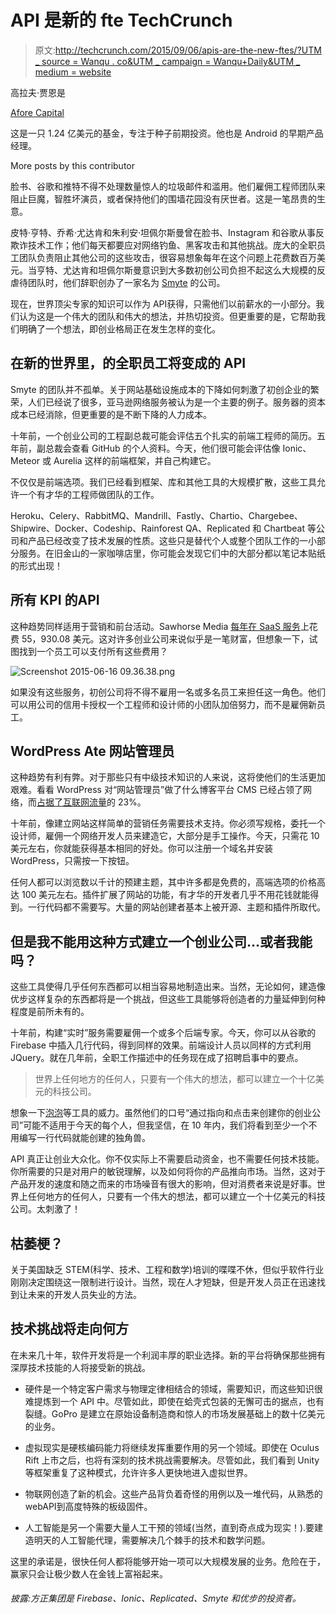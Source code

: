 # API 是新的 fte TechCrunch

> 原文:[http://techcrunch.com/2015/09/06/apis-are-the-new-ftes/?UTM _ source = Wanqu . co&UTM _ campaign = Wanqu+Daily&UTM _ medium = website](http://techcrunch.com/2015/09/06/apis-are-the-new-ftes/?utm_source=wanqu.co&utm_campaign=Wanqu+Daily&utm_medium=website)

高拉夫·贾恩是

[Afore Capital](https://afore.vc/)

这是一只 1.24 亿美元的基金，专注于种子前期投资。他也是 Android 的早期产品经理。

More posts by this contributor

脸书、谷歌和推特不得不处理数量惊人的垃圾邮件和滥用。他们雇佣工程师团队来阻止巨魔，智胜坏演员，或者保持他们的围墙花园没有厌世者。这是一笔昂贵的生意。

皮特·亨特、乔希·尤达肯和朱利安·坦佩尔斯曼曾在脸书、Instagram 和谷歌从事反欺诈技术工作；他们每天都要应对网络钓鱼、黑客攻击和其他挑战。庞大的全职员工团队负责阻止其他公司的这些攻击，很容易想象每年在这个问题上花费数百万美元。当亨特、尤达肯和坦佩尔斯曼意识到大多数初创公司负担不起这么大规模的反虐待团队时，他们辞职创办了一家名为 [Smyte](https://www.smyte.com/) 的公司。

现在，世界顶尖专家的知识可以作为 API获得，只需他们以前薪水的一小部分。我们认为这是一个伟大的团队和伟大的想法，并热切投资。但更重要的是，它帮助我们明确了一个想法，即创业格局正在发生怎样的变化。

## 在新的世界里，的全职员工将变成的 API

Smyte 的团队并不孤单。关于网站基础设施成本的下降如何刺激了初创企业的繁荣，人们已经说了很多，亚马逊网络服务被认为是一个主要的例子。服务器的资本成本已经消除，但更重要的是不断下降的人力成本。

十年前，一个创业公司的工程副总裁可能会评估五个扎实的前端工程师的简历。五年前，副总裁会查看 GitHub 的个人资料。今天，他们很可能会评估像 Ionic、Meteor 或 Aurelia 这样的前端框架，并自己构建它。

不仅仅是前端选项。我们已经看到框架、库和其他工具的大规模扩散，这些工具允许一个有才华的工程师做团队的工作。

Heroku、Celery、RabbitMQ、Mandrill、Fastly、Chartio、Chargebee、Shipwire、Docker、Codeship、Rainforest QA、Replicated 和 Chartbeat 等公司和产品已经改变了技术发展的性质。这些只是替代个人或整个团队工作的一小部分服务。在旧金山的一家咖啡店里，你可能会发现它们中的大部分都以笔记本贴纸的形式出现！

## 所有 KPI 的API

这种趋势同样适用于营销和前台活动。Sawhorse Media [每年在 SaaS 服务](http://blog.sawhorsemedia.com/post/104076088572/how-were-spending-55-930-08-a-year-on-saas?utm_content=buffer91a3b&utm_medium=social&utm_source=twitter.com&utm_campaign=buffer)上花费 55，930.08 美元。这对许多创业公司来说似乎是一笔财富，但想象一下，试图找到一个员工可以支付所有这些费用？

![Screenshot 2015-06-16 09.36.38.png](../Images/b0a6dae47744425e72439cc7e6051830.png)

如果没有这些服务，初创公司将不得不雇用一名或多名员工来担任这一角色。他们可以用公司的信用卡授权一个工程师和设计师的小团队加倍努力，而不是雇佣新员工。

## WordPress Ate 网站管理员

这种趋势有利有弊。对于那些只有中级技术知识的人来说，这将使他们的生活更加艰难。看看 WordPress 对“网站管理员”做了什么博客平台 CMS 已经占领了网络，而[占据了互联网流量](http://wpengine.com/blog/wordpress-taking-web-check-live-wordpress-stats/)的 23%。

十年前，像建立网站这样简单的营销任务需要技术支持。你必须写规格，委托一个设计师，雇佣一个网络开发人员来建造它，大部分是手工操作。今天，只需花 10 美元左右，你就能获得基本相同的好处。你可以注册一个域名并安装 WordPress，只需按一下按钮。

任何人都可以浏览数以千计的预建主题，其中许多都是免费的，高端选项的价格高达 100 美元左右。插件扩展了网站的功能，有才华的开发者几乎不用花钱就能得到。一行代码都不需要写。大量的网站创建者基本上被开源、主题和插件所取代。

## 但是我不能用这种方式建立一个创业公司…或者我能吗？

这些工具使得几乎任何东西都可以相当容易地制造出来。当然，无论如何，建造像优步这样复杂的东西都将是一个挑战，但这些工具能够将创造者的力量延伸到何种程度是前所未有的。

十年前，构建“实时”服务需要雇佣一个或多个后端专家。今天，你可以从谷歌的 Firebase 中插入几行代码，得到同样的效果。前端设计人员以同样的方式利用 JQuery。就在几年前，全职工作描述中的任务现在成了招聘启事中的要点。

> 世界上任何地方的任何人，只要有一个伟大的想法，都可以建立一个十亿美元的科技公司。

想象一下[泡泡](https://bubble.is/)等工具的威力。虽然他们的口号“通过指向和点击来创建你的创业公司”可能不适用于今天的每个人，但我坚信，在 10 年内，我们将看到至少一个不用编写一行代码就能创建的独角兽。

API 真正让创业大众化。你不仅实际上不需要启动资金，也不需要任何技术技能。你所需要的只是对用户的敏锐理解，以及如何将你的产品推向市场。当然，这对于产品开发的速度和随之而来的市场噪音有很大的影响，但对消费者来说是好事。世界上任何地方的任何人，只要有一个伟大的想法，都可以建立一个十亿美元的科技公司。太刺激了！

## 枯萎梗？

关于美国缺乏 STEM(科学、技术、工程和数学)培训的喋喋不休，但似乎软件行业刚刚决定围绕这一限制进行设计。当然，现在人才短缺，但是开发人员正在迅速找到让未来的开发人员失业的方法。

## 技术挑战将走向何方

在未来几十年，软件开发将是一个利润丰厚的职业选择。新的平台将确保那些拥有深厚技术技能的人将接受新的挑战。

*   硬件是一个特定客户需求与物理定律相结合的领域，需要知识，而这些知识很难提炼到一个 API 中。尽管如此，即使在蛤壳式包装的无懈可击的据点，也有裂缝。GoPro 是建立在原始设备制造商和惊人的市场发展基础上的数十亿美元的业务。

*   虚拟现实是硬核编码能力将继续发挥重要作用的另一个领域。即使在 Oculus Rift 上市之后，也将有深刻的技术挑战需要解决。尽管如此，我们看到 Unity 等框架重复了这种模式，允许许多人更快地进入虚拟世界。

*   物联网创造了新的机会。这些产品背负着奇怪的用例以及一堆代码，从熟悉的 webAPI到高度特殊的板级固件。

*   人工智能是另一个需要大量人工干预的领域(当然，直到奇点成为现实！).要建造明天的人工智能代理，需要解决几个棘手的技术和数学问题。

这里的承诺是，很快任何人都将能够开始一项可以大规模发展的业务。危险在于，赢家只会让极少数人在金钱上富裕起来。

###### 披露:方正集团是 Firebase、Ionic、Replicated、Smyte 和优步的投资者。
